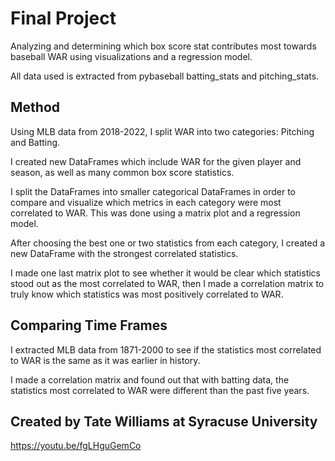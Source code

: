 # Final Project
 
Analyzing and determining which box score stat contributes most towards 
baseball WAR using visualizations and a regression model.

All data used is extracted from pybaseball batting_stats and pitching_stats.

## Method

Using MLB data from 2018-2022, I split WAR into two categories:
                        Pitching and Batting.

I created new DataFrames which include WAR for the given player and season,
as well as many common box score statistics.

I split the DataFrames into smaller categorical DataFrames in order to 
compare and visualize which metrics in each category were most correlated 
to WAR. This was done using a matrix plot and a regression model.

After choosing the best one or two statistics from each category,
I created a new DataFrame with the strongest correlated statistics.

I made one last matrix plot to see whether it would be clear which statistics
stood out as the most correlated to WAR, then I made a correlation matrix
to truly know which statistics was most positively correlated to WAR.

## Comparing Time Frames

I extracted MLB data from 1871-2000 to see if the statistics most correlated
to WAR is the same as it was earlier in history.

I made a correlation matrix and found out that with batting data, 
the statistics most correlated to WAR were different than the past five years.

## Created by Tate Williams at Syracuse University

 https://youtu.be/fgLHguGemCo
